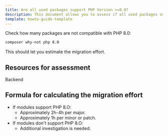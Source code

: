 ```yaml
---
title: Are all used packages support PHP Version >=8.0?
description: This document allows you to assess if all used packages support PHP Version >=8.0.
template: howto-guide-template
---
```



Check how many packages are not compatible with PHP 8.0:

```bash
composer why-not php 8.0
```
This should let you estimate the migration effort.


## Resources for assessment

Backend

## Formula for calculating the migration effort

* If modules support PHP 8.O:
    * Approximately 2h-4h per major.
    * Approximately 1h per minor or patch.
* If modules don't support PHP 8.O:
   * Additional investigation is needed.
